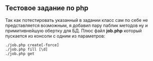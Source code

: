 ## Тестовое задание по php

Так как потестировать указанный в задании класс сам по себе не представляется возможным, я добавил пару паблик методов ну и примитивнейшую обертку для БД.
Плюс файл **job.php** который пускается из консоли с одним из параметров:
```
./job.php create[-force]
./job.php fill [\d]
./job.php get
```
